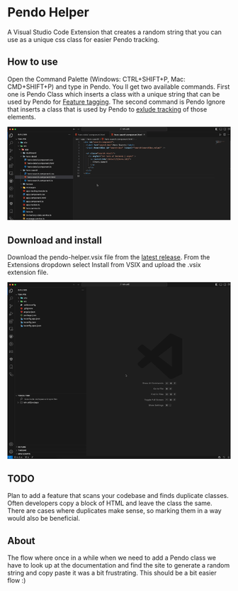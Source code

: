 # Pendo Helper

A Visual Studio Code Extension that creates a random string that you can use as a unique css class for easier Pendo tracking.

## How to use

Open the Command Palette (Windows: CTRL+SHIFT+P, Mac: CMD+SHIFT+P) and type in Pendo.
You ll get two available commands. First one is Pendo Class which inserts a class with a unique string that can be used by Pendo for [Feature tagging](https://support.pendo.io/hc/en-us/articles/360031863612). The second command is Pendo Ignore that inserts a class that is used by Pendo to [exlude tracking](https://support.pendo.io/hc/en-us/community/posts/6068892939163-Tech-Note-Excluding-specific-elements-from-tracking-in-Pendo) of those elements.

![Running the Command](images/run_the_command.gif)

## Download and install

Download the pendo-helper.vsix file from the [latest release](https://github.com/pgarzina/pendo-helper/releases/latest). From the Extensions dropdown select Install from VSIX and upload the .vsix extension file.

![Running the Command](images/install_from_file.gif)

## TODO
Plan to add a feature that scans your codebase and finds duplicate classes. Often developers copy a block of HTML and leave the class the same. There are cases where duplicates make sense, so marking them in a way would also be beneficial. 

## About

The flow where once in a while when we need to add a Pendo class we have to look up at the documentation and find the site to generate a random string and copy paste it was a bit frustrating.
This should be a bit easier flow :)
